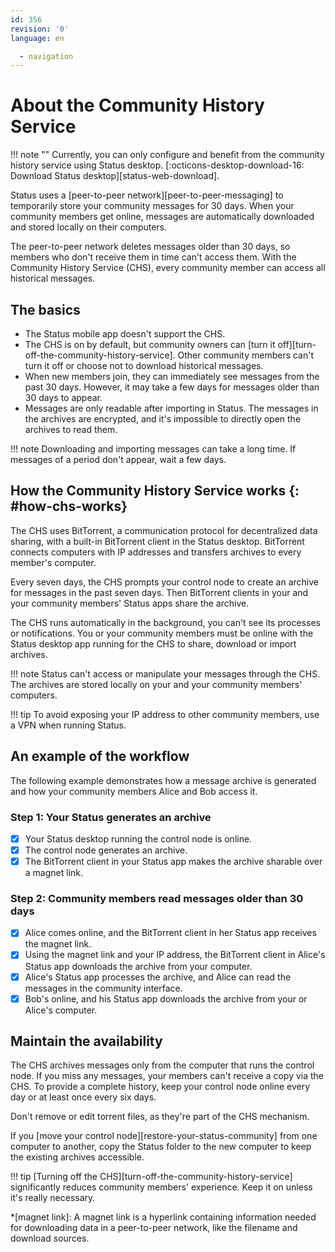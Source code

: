 ```yaml
---
id: 356
revision: '0'
language: en

  - navigation
---
```


# About the Community History Service

!!! note ""
Currently, you can only configure and benefit from the community history service using Status desktop. [:octicons-desktop-download-16: Download Status desktop][status-web-download].

Status uses a [peer-to-peer network][peer-to-peer-messaging] to temporarily store your community messages for 30 days. When your community members get online, messages are automatically downloaded and stored locally on their computers.

The peer-to-peer network deletes messages older than 30 days, so members who don't receive them in time can't access them. With the Community History Service (CHS), every community member can access all historical messages.

## The basics

- The Status mobile app doesn't support the CHS.
- The CHS is on by default, but community owners can [turn it off][turn-off-the-community-history-service]. Other community members can't turn it off or choose not to download historical messages.
- When new members join, they can immediately see messages from the past 30 days. However, it may take a few days for messages older than 30 days to appear.
- Messages are only readable after importing in Status. The messages in the archives are encrypted, and it's impossible to directly open the archives to read them.

!!! note
Downloading and importing messages can take a long time. If messages of a period don't appear, wait a few days.

## How the Community History Service works {: #how-chs-works}

The CHS uses BitTorrent, a communication protocol for decentralized data sharing, with a built-in BitTorrent client in the Status desktop. BitTorrent connects computers with IP addresses and transfers archives to every member's computer.

Every seven days, the CHS prompts your control node to create an archive for messages in the past seven days. Then BitTorrent clients in your and your community members' Status apps share the archive.

The CHS runs automatically in the background, you can't see its processes or notifications. You or your community members must be online with the Status desktop app running for the CHS to share, download or import archives.

!!! note
Status can't access or manipulate your messages through the CHS. The archives are stored locally on your and your community members' computers.

!!! tip
To avoid exposing your IP address to other community members, use a VPN when running Status.

## An example of the workflow

The following example demonstrates how a message archive is generated and how your community members Alice and Bob access it.

### Step 1: Your Status generates an archive

- [x] Your Status desktop running the control node is online.
- [x] The control node generates an archive.
- [x] The BitTorrent client in your Status app makes the archive sharable over a magnet link.

### Step 2: Community members read messages older than 30 days

- [x] Alice comes online, and the BitTorrent client in her Status app receives the magnet link.
- [x] Using the magnet link and your IP address, the BitTorrent client in Alice's Status app downloads the archive from your computer.
- [x] Alice's Status app processes the archive, and Alice can read the messages in the community interface.
- [x] Bob's online, and his Status app downloads the archive from your or Alice's computer.

## Maintain the availability

The CHS archives messages only from the computer that runs the control node. If you miss any messages, your members can't receive a copy via the CHS. To provide a complete history, keep your control node online every day or at least once every six days.

Don't remove or edit torrent files, as they're part of the CHS mechanism.

If you [move your control node][restore-your-status-community] from one computer to another, copy the Status folder to the new computer to keep the existing archives accessible.

!!! tip
[Turning off the CHS][turn-off-the-community-history-service] significantly reduces community members' experience. Keep it on unless it's really necessary.

\*[magnet link]: A magnet link is a hyperlink containing information needed for downloading data in a peer-to-peer network, like the filename and download sources.
